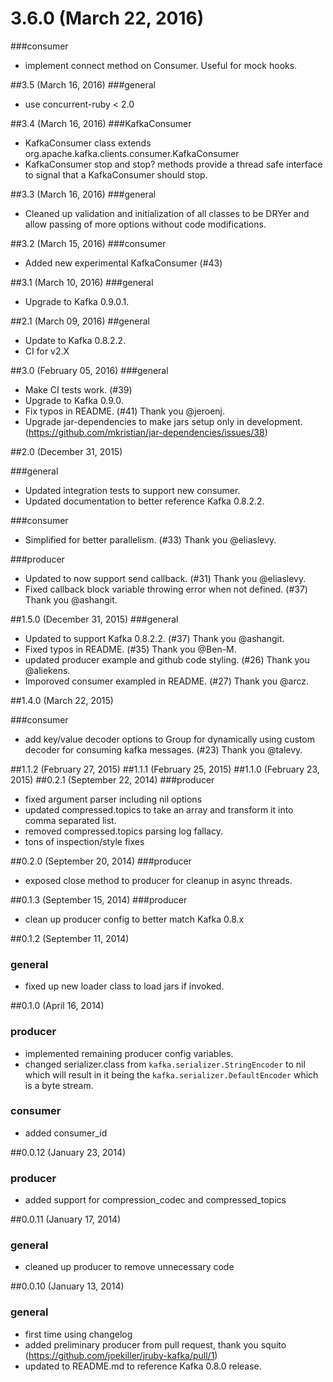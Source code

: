 # 3.6.0 (March 22, 2016)
###consumer
- implement connect method on Consumer. Useful for mock hooks.

##3.5 (March 16, 2016)
###general
- use concurrent-ruby < 2.0

##3.4 (March 16, 2016)
###KafkaConsumer
- KafkaConsumer class extends org.apache.kafka.clients.consumer.KafkaConsumer
- KafkaConsumer stop and stop? methods provide a thread safe interface to signal that a KafkaConsumer should stop. 

##3.3 (March 16, 2016)
###general
- Cleaned up validation and initialization of all classes to be DRYer and allow passing of more options without code modifications.
 
##3.2 (March 15, 2016)
###consumer
- Added new experimental KafkaConsumer (#43)

##3.1 (March 10, 2016)
###general
- Upgrade to Kafka 0.9.0.1.

##2.1 (March 09, 2016)
##general
- Update to Kafka 0.8.2.2.
- CI for v2.X

##3.0 (February 05, 2016)
###general
- Make CI tests work. (#39)
- Upgrade to Kafka 0.9.0.
- Fix typos in README. (#41) Thank you @jeroenj.
- Upgrade jar-dependencies to make jars setup only in development. (https://github.com/mkristian/jar-dependencies/issues/38)

##2.0 (December 31, 2015)

###general
- Updated integration tests to support new consumer.
- Updated documentation to better reference Kafka 0.8.2.2.

###consumer
- Simplified for better parallelism. (#33) Thank you @eliaslevy.

###producer
- Updated to now support send callback. (#31) Thank you @eliaslevy.
- Fixed callback block variable throwing error when not defined. (#37) Thank you @ashangit.

##1.5.0 (December 31, 2015)
###general
- Updated to support Kafka 0.8.2.2. (#37) Thank you @ashangit.
- Fixed typos in README. (#35) Thank you @Ben-M.
- updated producer example and github code styling. (#26) Thank you @aliekens.
- Imporoved consumer exampled in README. (#27) Thank you @arcz.

##1.4.0 (March 22, 2015)

###consumer
- add key/value decoder options to Group for dynamically using custom decoder for consuming kafka messages. (#23) Thank you @talevy.

##1.1.2 (February 27, 2015)
##1.1.1 (February 25, 2015)
##1.1.0 (February 23, 2015)
##0.2.1 (September 22, 2014)
###producer
- fixed argument parser including nil options
- updated compressed.topics to take an array and transform it into comma separated list.
- removed compressed.topics parsing log fallacy.
- tons of inspection/style fixes

##0.2.0 (September 20, 2014)
###producer
- exposed close method to producer for cleanup in async threads.

##0.1.3 (September 15, 2014)
###producer
- clean up producer config to better match Kafka 0.8.x

##0.1.2 (September 11, 2014)
### general
- fixed up new loader class to load jars if invoked.

##0.1.0 (April 16, 2014)
### producer
- implemented remaining producer config variables.
- changed serializer.class from `kafka.serializer.StringEncoder` to nil which will result in it being the `kafka.serializer.DefaultEncoder` which is a byte stream.

### consumer
- added consumer_id

##0.0.12 (January 23, 2014)
### producer
- added support for compression_codec and compressed_topics

##0.0.11 (January 17, 2014)
### general
- cleaned up producer to remove unnecessary code

##0.0.10 (January 13, 2014)
### general
- first time using changelog
- added preliminary producer from pull request, thank you squito (https://github.com/joekiller/jruby-kafka/pull/1)
- updated to README.md to reference Kafka 0.8.0 release.
